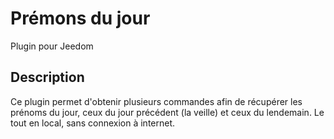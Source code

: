 # Prémons du jour
Plugin pour Jeedom

## Description

Ce plugin permet d'obtenir plusieurs commandes afin de récupérer les prénoms du jour, ceux du jour précédent (la veille) et ceux du lendemain.
Le tout en local, sans connexion à internet.